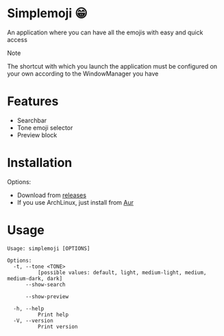 # Simplemoji 😁
An application where you can have all the emojis with easy and quick access

> [!NOTE]
> The shortcut with which you launch the application must be configured on your own according to the WindowManager you have

# Features
- Searchbar
- Tone emoji selector
- Preview block

# Installation
Options:
- Download from [releases](https://github.com/SergioRibera/Simplemoji/releases)
- If you use ArchLinux, just install from [Aur](https://aur.archlinux.org/packages/simplemoji)

# Usage
```
Usage: simplemoji [OPTIONS]

Options:
  -t, --tone <TONE>
          [possible values: default, light, medium-light, medium, medium-dark, dark]
      --show-search
          
      --show-preview
          
  -h, --help
          Print help
  -V, --version
          Print version
```

